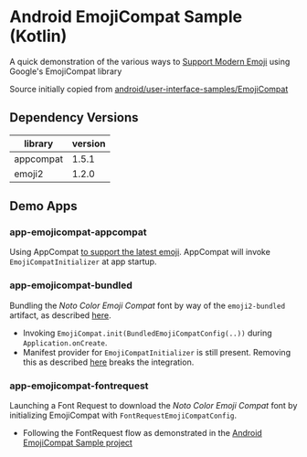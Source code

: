 Android EmojiCompat Sample (Kotlin)
===================================

A quick demonstration of the various ways to
[Support Modern Emoji](https://developer.android.com/develop/ui/views/text-and-emoji/emoji2) using
Google's EmojiCompat library

Source initially copied from
[android/user-interface-samples/EmojiCompat](https://github.com/android/user-interface-samples/tree/main/EmojiCompat)

## Dependency Versions

| library   | version |
|-----------|---------|
| appcompat | 1.5.1   |
| emoji2    | 1.2.0   |

## Demo Apps

### app-emojicompat-appcompat

Using AppCompat [to support the latest emoji](https://developer.android.com/develop/ui/views/text-and-emoji/emoji2#appcompat).
AppCompat will invoke `EmojiCompatInitializer` at app startup.

### app-emojicompat-bundled

Bundling the _Noto Color Emoji Compat_ font by way of the `emoji2-bundled` artifact, as described
[here](https://developer.android.com/develop/ui/views/text-and-emoji/emoji2#support-bundled-fonts).
* Invoking `EmojiCompat.init(BundledEmojiCompatConfig(..))` during `Application.onCreate`.
* Manifest provider for `EmojiCompatInitializer` is still present. Removing this as described
[here](https://developer.android.com/develop/ui/views/text-and-emoji/emoji2#use-different-font-provider)
breaks the integration.

### app-emojicompat-fontrequest

Launching a Font Request to download the _Noto Color Emoji Compat_ font by initializing EmojiCompat
with `FontRequestEmojiCompatConfig`.
* Following the FontRequest flow as demonstrated in the
[Android EmojiCompat Sample project](https://github.com/android/user-interface-samples/tree/main/EmojiCompat)
